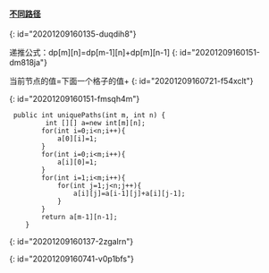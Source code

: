 #### [不同路径](https://leetcode-cn.com/problems/unique-paths/)
{: id="20201209160135-duqdih8"}

递推公式：dp[m][n]=dp[m-1][n]+dp[m][n-1]
{: id="20201209160151-dm818ja"}

当前节点的值=下面一个格子的值+
{: id="20201209160721-f54xclt"}

{: id="20201209160151-fmsqh4m"}

```
 public int uniquePaths(int m, int n) {
         int [][] a=new int[m][n];
        for(int i=0;i<n;i++){
            a[0][i]=1;
        }
        for(int i=0;i<m;i++){
            a[i][0]=1;
        }
        for(int i=1;i<m;i++){
            for(int j=1;j<n;j++){
                a[i][j]=a[i-1][j]+a[i][j-1];
            }
        }
        return a[m-1][n-1];
    }
```
{: id="20201209160137-2zgalrn"}

{: id="20201209160741-v0p1bfs"}
